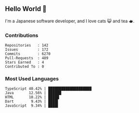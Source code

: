 ## Hello World 👋

I'm a Japanese software developer, and I love cats 😺 and tea 🫖.

### Contributions

    Repositories   : 142
    Issues         : 172
    Commits        : 6270
    Pull-Requests  : 489
    Stars Earned   : 4
    Contributed To : 0

### Most Used Languages

    TypeScript 40.42% | ████████████████████
    Java       12.56% | ██████
    HTML       10.22% | █████
    Dart        9.43% | ████▌
    JavaScript  9.34% | ████▌
